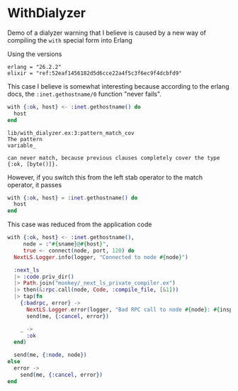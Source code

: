 # WithDialyzer

Demo of a dialyzer warning that I believe is caused by a new way of compiling the `with` special form into Erlang

Using the versions

```
erlang = "26.2.2"
elixir = "ref:52eaf1456182d5d6cce22a4f5c3f6ec9f4dcbfd9"
```

This case I believe is somewhat interesting because according to the erlang docs, the `:inet.gethostname/0` function "never fails".

```elixir
with {:ok, host} <- :inet.gethostname() do
  host
end
```

```
lib/with_dialyzer.ex:3:pattern_match_cov
The pattern
variable_

can never match, because previous clauses completely cover the type
{:ok, [byte()]}.
```

However, if you switch this from the left stab operator to the match operator, it passes

```elixir
with {:ok, host} = :inet.gethostname() do
  host
end
```

This case was reduced from the application code

```elixir
with {:ok, host} <- :inet.gethostname(),
     node = :"#{sname}@#{host}",
     true <- connect(node, port, 120) do
  NextLS.Logger.info(logger, "Connected to node #{node}")

  :next_ls
  |> :code.priv_dir()
  |> Path.join("monkey/_next_ls_private_compiler.ex")
  |> then(&:rpc.call(node, Code, :compile_file, [&1]))
  |> tap(fn
    {:badrpc, error} ->
      NextLS.Logger.error(logger, "Bad RPC call to node #{node}: #{inspect(error)}")
      send(me, {:cancel, error})

    _ ->
      :ok
  end)

  send(me, {:node, node})
else
  error ->
    send(me, {:cancel, error})
end
```

